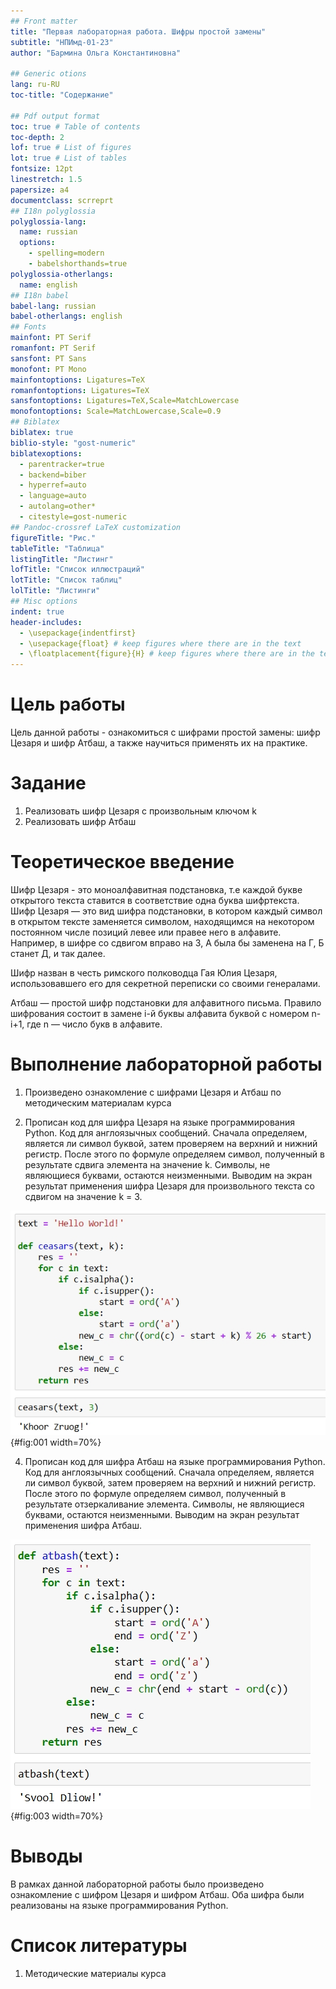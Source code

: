```yaml
---
## Front matter
title: "Первая лабораторная работа. Шифры простой замены"
subtitle: "НПИмд-01-23"
author: "Бармина Ольга Константиновна"

## Generic otions
lang: ru-RU
toc-title: "Содержание"

## Pdf output format
toc: true # Table of contents
toc-depth: 2
lof: true # List of figures
lot: true # List of tables
fontsize: 12pt
linestretch: 1.5
papersize: a4
documentclass: scrreprt
## I18n polyglossia
polyglossia-lang:
  name: russian
  options:
	- spelling=modern
	- babelshorthands=true
polyglossia-otherlangs:
  name: english
## I18n babel
babel-lang: russian
babel-otherlangs: english
## Fonts
mainfont: PT Serif
romanfont: PT Serif
sansfont: PT Sans
monofont: PT Mono
mainfontoptions: Ligatures=TeX
romanfontoptions: Ligatures=TeX
sansfontoptions: Ligatures=TeX,Scale=MatchLowercase
monofontoptions: Scale=MatchLowercase,Scale=0.9
## Biblatex
biblatex: true
biblio-style: "gost-numeric"
biblatexoptions:
  - parentracker=true
  - backend=biber
  - hyperref=auto
  - language=auto
  - autolang=other*
  - citestyle=gost-numeric
## Pandoc-crossref LaTeX customization
figureTitle: "Рис."
tableTitle: "Таблица"
listingTitle: "Листинг"
lofTitle: "Список иллюстраций"
lotTitle: "Список таблиц"
lolTitle: "Листинги"
## Misc options
indent: true
header-includes:
  - \usepackage{indentfirst}
  - \usepackage{float} # keep figures where there are in the text
  - \floatplacement{figure}{H} # keep figures where there are in the text
---
```


# Цель работы

Цель данной работы - ознакомиться с шифрами простой замены: шифр Цезаря и шифр Атбаш, а также научиться применять их на практике.

# Задание

1. Реализовать шифр Цезаря с произвольным ключом k
2. Реализовать шифр Атбаш

# Теоретическое введение

Шифр Цезаря - это моноалфавитная подстановка, т.е каждой букве открытого текста ставится в соответствие одна буква шифртекста. 
Шифр Цезаря — это вид шифра подстановки, в котором каждый символ в открытом тексте заменяется символом, находящимся на некотором постоянном числе позиций левее или правее него в алфавите. Например, в шифре со сдвигом вправо на 3, А была бы заменена на Г, Б станет Д, и так далее.

Шифр назван в честь римского полководца Гая Юлия Цезаря, использовавшего его для секретной переписки со своими генералами.

Атбаш — простой шифр подстановки для алфавитного письма. Правило шифрования состоит в замене i-й буквы алфавита буквой с номером n-i+1, где n — число букв в алфавите.

# Выполнение лабораторной работы

1. Произведено ознакомление с шифрами Цезаря и Атбаш по методическим материалам курса

2. Прописан код для шифра Цезаря на языке программирования Python. Код для англоязычных сообщений. Сначала определяем, является ли символ буквой, затем проверяем на верхний и нижний регистр. После этого по формуле определяем символ, полученный в результате сдвига элемента на значение k. Символы, не являющиеся буквами, остаются неизменными. Выводим на экран результат применения шифра Цезаря для произвольного текста со сдвигом на значение k = 3.

![Шифр Цезаря](images/1.jpg){#fig:001 width=70%}

4. Прописан код для шифра Атбаш на языке программирования Python. Код для англоязычных сообщений. Сначала определяем, является ли символ буквой, затем проверяем на верхний и нижний регистр. После этого по формуле определяем символ, полученный в результате отзеркаливание элемента. Символы, не являющиеся буквами, остаются неизменными. Выводим на экран результат применения шифра Атбаш.

![Шифр Атбаш](images/2.jpg){#fig:003 width=70%}

# Выводы

В рамках данной лабораторной работы было произведено ознакомление с шифром Цезаря и шифром Атбаш.
Оба шифра были реализованы на языке программирования Python.

# Список литературы

1. Методические материалы курса
